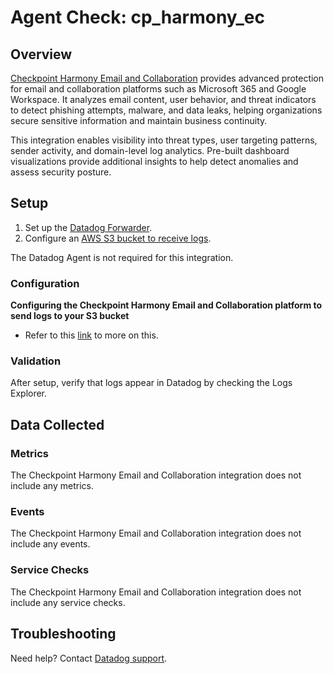 # Agent Check: cp_harmony_ec


## Overview

[Checkpoint Harmony Email and Collaboration][1] provides advanced protection for email and collaboration platforms such as Microsoft 365 and Google Workspace. It analyzes email content, user behavior, and threat indicators to detect phishing attempts, malware, and data leaks, helping organizations secure sensitive information and maintain business continuity.

This integration enables visibility into threat types, user targeting patterns, sender activity, and domain-level log analytics. Pre-built dashboard visualizations provide additional insights to help detect anomalies and assess security posture.

## Setup

1. Set up the [Datadog Forwarder][2].
1. Configure an [AWS S3 bucket to receive logs][3].

The Datadog Agent is not required for this integration.

### Configuration

**Configuring the Checkpoint Harmony Email and Collaboration platform to send logs to your S3 bucket**
- Refer to this [link][4] to more on this.

### Validation

After setup, verify that logs appear in Datadog by checking the Logs Explorer.

## Data Collected

### Metrics

The Checkpoint Harmony Email and Collaboration integration does not include any metrics.

### Events

The Checkpoint Harmony Email and Collaboration integration does not include any events.

### Service Checks

The Checkpoint Harmony Email and Collaboration integration does not include any service checks.

## Troubleshooting

Need help? Contact [Datadog support][5].


[1]: https://www.checkpoint.com/harmony/email-security/
[2]: https://docs.datadoghq.com/logs/guide/forwarder/?tab=cloudformation
[3]: https://sc1.checkpoint.com/documents/Harmony_Email_and_Collaboration/Topics-Harmony-Email-Collaboration-Admin-Guide/Managing-Security-Events/SIEM.htm#Configuring_AWS_S3_to_Receive_Harmony_Email_&_Collaboration_Logs
[4]: https://sc1.checkpoint.com/documents/Harmony_Email_and_Collaboration/Topics-Harmony-Email-Collaboration-Admin-Guide/Managing-Security-Events/SIEM.htm#Configuring%20SIEM%20Integration
[5]: https://docs.datadoghq.com/help/